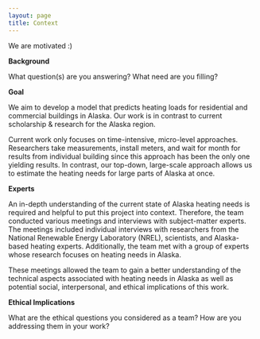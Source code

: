 ```yaml
---
layout: page
title: Context
---
```

We are motivated :)

**Background**

What question(s) are you answering?
What need are you filling?

**Goal**

We aim to develop a model that predicts heating loads for residential and commercial buildings in Alaska. Our work is in contrast to current scholarship & research for the Alaska region. 

Current work only focuses on time-intensive, micro-level approaches. Researchers take measurements, install meters, and wait for month for results from individual building since this approach has been the only one yielding results.
In contrast, our top-down, large-scale approach allows us to estimate the heating needs for large parts of Alaska at once. 

**Experts**

An in-depth understanding of the current state of Alaska heating needs is required and helpful to put this project into context. Therefore, the team conducted various meetings and interviews with subject-matter experts. The meetings included individual interviews with researchers from the National Renewable Energy Laboratory (NREL), scientists, and Alaska-based heating experts. Additionally, the team met with a group of experts whose research focuses on heating needs in Alaska.

These meetings allowed the team to gain a better understanding of the technical aspects associated with heating needs in Alaska as well as potential social, interpersonal, and ethical implications of this work.

**Ethical Implications**

What are the ethical questions you considered as a team?
How are you addressing them in your work?
